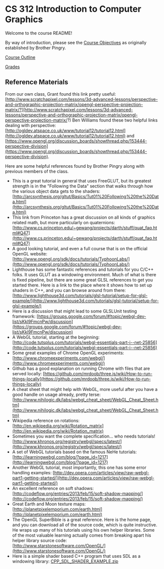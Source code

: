 CS 312 Introduction to Computer Graphics
========================================

Welcome to the course README!

By way of introduction, please see the [Course Objectives](info/Objectives.md) as originally established by Brother Pingry.

[Course Outline](info/Outline.md)

[Grades](info/Grades.md)

## Reference Materials

From our own class, Grant found this link pretty useful: [http://www.scratchapixel.com/lessons/3d-advanced-lessons/perspective-and-orthographic-projection-matrix/opengl-perspective-projection-matrix/?](http://www.scratchapixel.com/lessons/3d-advanced-lessons/perspective-and-orthographic-projection-matrix/opengl-perspective-projection-matrix/?) Ben Williams found these two helpful links dealing with perspective: [http://ogldev.atspace.co.uk/www/tutorial12/tutorial12.html](http://ogldev.atspace.co.uk/www/tutorial12/tutorial12.html) and [https://www.opengl.org/discussion_boards/showthread.php/153444-perspective-division](https://www.opengl.org/discussion_boards/showthread.php/153444-perspective-division).

Here are some helpful references found by Brother Pingry along with previous members of the class.

* This is a great tutorial in general that uses FreeGLUT, but its greatest strength is in the "Following the Data" section that walks through how the various object data gets to the shaders: [http://arcsynthesis.org/gltut/Basics/Tut01%20Following%20the%20Data.html](http://arcsynthesis.org/gltut/Basics/Tut01%20Following%20the%20Data.html)
* This link from Princeton has a great discussion on all kinds of graphics related math, but more particularly on quaternions: [http://www.cs.princeton.edu/~gewang/projects/darth/stuff/quat_faq.html#Q47](http://www.cs.princeton.edu/~gewang/projects/darth/stuff/quat_faq.html#Q47)
* A good looking tutorial, and even a full course that is on the official OpenGL website: [http://www.opengl.org/sdk/docs/tutorials/TyphoonLabs/](http://www.opengl.org/sdk/docs/tutorials/TyphoonLabs/)
* Lighthouse has some fantastic references and tutorials for you C/C++ folks. It uses GLUT as a windowing environment. Much of what is there is fixed pipeline, but there are some great GLSL references to get you started there. Here is a link to the place where it shows how to set up shaders in C++, and you can browse around from there: [http://www.lighthouse3d.com/tutorials/glsl-tutorial/setup-for-glsl-example/](http://www.lighthouse3d.com/tutorials/glsl-tutorial/setup-for-glsl-example/)
* Here is a discussion that might lead to some GLSLUnit testing framework: [https://groups.google.com/forum/#!topic/webgl-dev-list/sKkl9FmcnPw/discussion](https://groups.google.com/forum/#!topic/webgl-dev-list/sKkl9FmcnPw/discussion)
* A WebGL tutorial, starting at the beginning:[http://code.tutsplus.com/tutorials/webgl-essentials-part-i--net-25856](http://code.tutsplus.com/tutorials/webgl-essentials-part-i--net-25856)
* Some great examples of Chrome OpenGL experiments: [http://www.chromeexperiments.com/webgl/](http://www.chromeexperiments.com/webgl/)
* Github has a good explanation on running Chrome with files that are served locally: [https://github.com/mrdoob/three.js/wiki/How-to-run-things-locally](https://github.com/mrdoob/three.js/wiki/How-to-run-things-locally)
* A cheat sheet that might help with WebGL, more useful after you have a good handle on usage already, pretty terse: [http://www.nihilogic.dk/labs/webgl_cheat_sheet/WebGL_Cheat_Sheet.htm](http://www.nihilogic.dk/labs/webgl_cheat_sheet/WebGL_Cheat_Sheet.htm)
* Wikipedia reference on rotations: [http://en.wikipedia.org/wiki/Rotation_matrix](http://en.wikipedia.org/wiki/Rotation_matrix)
* Sometimes you want the complete specification... who needs tutorials! [http://www.khronos.org/registry/webgl/specs/latest/](http://www.khronos.org/registry/webgl/specs/latest/)
* A set of WebGL tutorials based on the famous NeHe tutorials: [http://learningwebgl.com/blog/?page_id=1217](http://learningwebgl.com/blog/?page_id=1217)
* Another WebGL tutorial, most importantly, this one has some error handling examples: [http://dev.opera.com/articles/view/raw-webgl-part1-getting-started/](http://dev.opera.com/articles/view/raw-webgl-part1-getting-started/)
* An excellent reference on soft shadows: [http://codeflow.org/entries/2013/feb/15/soft-shadow-mapping/](http://codeflow.org/entries/2013/feb/15/soft-shadow-mapping/)
* Great Earth and Moon texture maps: [http://planetpixelemporium.com/earth.html](http://planetpixelemporium.com/earth.html)
* The OpenGL SuperBible is a great reference. Here is the home page, and you can download all of the source code, which is quite instructive. He wraps up many of his tutorials using his own helper libraries. Some of the most valuable learning actually comes from breaking apart his helper library source code: [http://www.starstonesoftware.com/OpenGL/](http://www.starstonesoftware.com/OpenGL/)
* Here is a simple shader based C++ program that uses SDL as a windowing library: [CPP_SDL_SHADER_EXAMPLE.zip](CPP_SDL_SHADER_EXAMPLE.zip)
